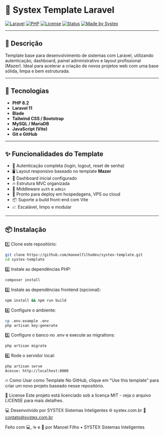 # 🚀 Systex Template Laravel

[![Laravel](https://img.shields.io/badge/Laravel-11-red.svg)](https://laravel.com/)
[![PHP](https://img.shields.io/badge/PHP-8.2-blue.svg)](https://www.php.net/)
[![License](https://img.shields.io/badge/license-MIT-green.svg)](LICENSE)
[![Status](https://img.shields.io/badge/status-Production-brightgreen.svg)]()
[![Made by Systex](https://img.shields.io/badge/Made%20by-Systex%20Sistemas-blue.svg)](https://systex.com.br/)

---

## 📜 Descrição

Template base para desenvolvimento de sistemas com Laravel, utilizando autenticação, dashboard, painel administrativo e layout profissional (Mazer). Ideal para acelerar a criação de novos projetos web com uma base sólida, limpa e bem estruturada.

---

## 🚀 Tecnologias

- **PHP 8.2**
- **Laravel 11**
- **Blade**
- **Tailwind CSS / Bootstrap**
- **MySQL / MariaDB**
- **JavaScript (Vite)**
- **Git e GitHub**

---

## ✨ Funcionalidades do Template

- 🔐 Autenticação completa (login, logout, reset de senha)
- 🖥️ Layout responsivo baseado no template **Mazer**
- 🎯 Dashboard inicial configurado
- 🔥 Estrutura MVC organizada
- 🔐 Middleware `auth` e `admin`
- 🚀 Pronto para deploy em hospedagens, VPS ou cloud
- 📦 Suporte a build front-end com Vite
- 📈 Escalável, limpo e modular

---

## 📦 Instalação

1️⃣ Clone este repositório:

```bash
git clone https://github.com/manoelfilhodev/systex-template.git
cd systex-template
```

2️⃣ Instale as dependências PHP:
```bash
composer install
```

3️⃣ Instale as dependências frontend (opcional):
```bash
npm install && npm run build
```
4️⃣ Configure o ambiente:
```bash
cp .env.example .env
php artisan key:generate
```
5️⃣ Configure o banco no .env e execute as migrations:
```bash
php artisan migrate
```
6️⃣ Rode o servidor local:
```bash
php artisan serve
Acesse: http://localhost:8000
```

🔥 Como Usar como Template
No GitHub, clique em "Use this template" para criar um novo projeto baseado nesse repositório.

🧠 License
Este projeto está licenciado sob a licença MIT - veja o arquivo LICENSE para mais detalhes.

💻 Desenvolvido por
SYSTEX Sistemas Inteligentes
🌐 systex.com.br
📧 contato@systex.com.br

Feito com 💻, ☕ e 🚀 por Manoel Filho • SYSTEX Sistemas Inteligentes